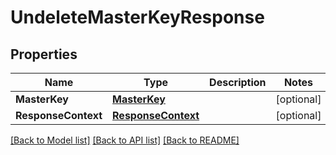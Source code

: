# UndeleteMasterKeyResponse

## Properties

Name | Type | Description | Notes
------------ | ------------- | ------------- | -------------
**MasterKey** | [**MasterKey**](MasterKey.md) |  | [optional] 
**ResponseContext** | [**ResponseContext**](ResponseContext.md) |  | [optional] 

[[Back to Model list]](../README.md#documentation-for-models) [[Back to API list]](../README.md#documentation-for-api-endpoints) [[Back to README]](../README.md)



